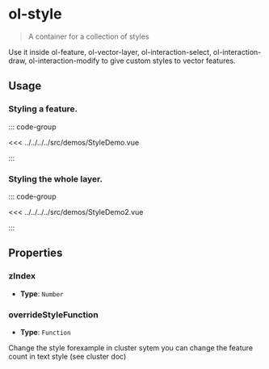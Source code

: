 # ol-style

> A container for a collection of styles

Use it inside ol-feature, ol-vector-layer, ol-interaction-select, ol-interaction-draw, ol-interaction-modify to give custom styles to vector features.

## Usage

<script setup>
import StyleDemo from "@demos/StyleDemo.vue"
import StyleDemo2 from "@demos/StyleDemo2.vue"
</script>

### Styling a feature.

<ClientOnly>
<StyleDemo/>
</ClientOnly>

::: code-group

<<< ../../../../src/demos/StyleDemo.vue

:::

### Styling the whole layer.

<ClientOnly>
<StyleDemo2/>
</ClientOnly>

::: code-group

<<< ../../../../src/demos/StyleDemo2.vue

:::

## Properties

### zIndex

- **Type**: `Number`

### overrideStyleFunction

- **Type**: `Function`

Change the style forexample in cluster sytem you can change the feature count in text style (see cluster doc)
